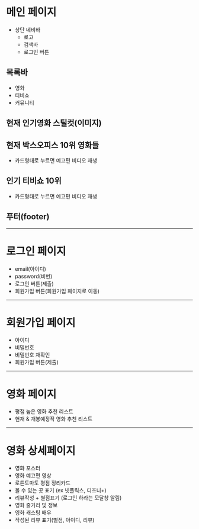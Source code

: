 <!-- ### 리뷰 목록 페이지

1. 리뷰 목록 출력
2. 리뷰 작성 버튼
3. 리뷰 보기 버튼
4. …

### 글 작성 페이지

1. 리뷰 작성 폼
    1. 영화 제목
    2. 리뷰 내용
    3. 평점
    4. … -->


# 메인 페이지
- 상단 네비바
  - 로고
  - 검색바
  - 로그인 버튼

## 목록바
- 영화
- 티비쇼
- 커뮤니티

## 현재 인기영화 스틸컷(이미지)

## 현재 박스오피스 10위 영화들
- 카드형태로 누르면 예고편 비디오 재생


## 인기 티비쇼 10위
- 카드형태로 누르면 예고편 비디오 재생

## 푸터(footer)

---

# 로그인 페이지
- email(아이디)
- password(비번)
- 로그인 버튼(제출)
- 회원가입 버튼(회원가입 페이지로 이동)

---

# 회원가입 페이지
- 아이디
- 비밀번호
- 비밀번호 재확인
- 회원가입 버튼(제출)

---

# 영화 페이지
- 평점 높은 영화 추천 리스트
- 현재 & 개봉예정작 영화 추천 리스트
---
# 영화 상세페이지
- 영화 포스터
- 영화 예고편 영상
- 로튼토마토 평점 정리카드
- 볼 수 있는 곳 표기 (ex 넷플릭스, 디즈니+) 
- 리뷰작성 + 별점표기 (로그인 하라는 모달창 알림)
- 영화 줄거리 및 정보
- 영화 캐스팅 배우
- 작성된 리뷰 표기(별점, 아이디, 리뷰)








